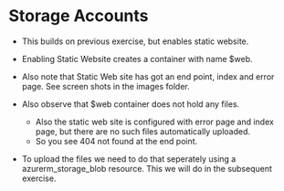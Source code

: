 # Storage Accounts

- This builds on previous exercise, but enables static website.

- Enabling Static Website creates a container with name $web. 

- Also note that Static Web site has got an end point, index and error page. See screen shots in the images folder.

- Also observe that $web container does not hold any files. 
  - Also the static web site is configured with error page and index page, but there are no such files automatically uploaded.
  - So you see 404 not found at the end point.
- To upload the files we need to do that seperately using a azurerm_storage_blob resource. This we will do in the subsequent exercise.